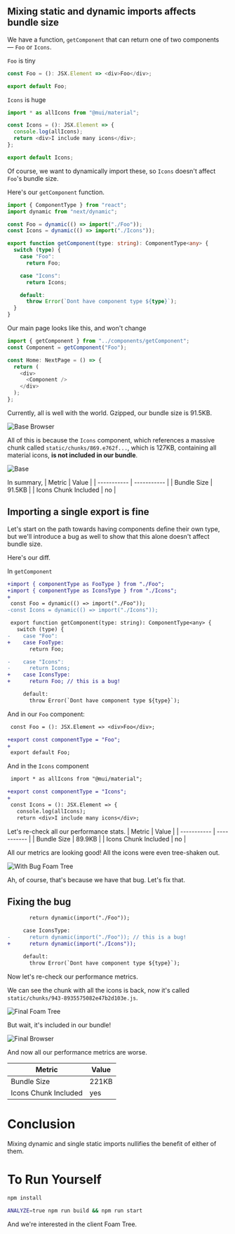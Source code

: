 ## Mixing static and dynamic imports affects bundle size

We have a function, `getComponent` that can return one of two components — `Foo` or `Icons`.

`Foo` is tiny
```typescript
const Foo = (): JSX.Element => <div>Foo</div>;

export default Foo;

```
`Icons` is huge
```typescript
import * as allIcons from "@mui/material";

const Icons = (): JSX.Element => {
  console.log(allIcons);
  return <div>I include many icons</div>;
};

export default Icons;
```

Of course, we want to dynamically import these, so `Icons` doesn't affect `Foo`'s bundle size.

Here's our `getComponent` function.
```typescript
import { ComponentType } from "react";
import dynamic from "next/dynamic";

const Foo = dynamic(() => import("./Foo"));
const Icons = dynamic(() => import("./Icons"));

export function getComponent(type: string): ComponentType<any> {
  switch (type) {
    case "Foo":
      return Foo;

    case "Icons":
      return Icons;

    default:
      throw Error(`Dont have component type ${type}`);
  }
}
```

Our main page looks like this, and won't change
```typescript
import { getComponent } from "../components/getComponent";
const Component = getComponent("Foo");

const Home: NextPage = () => {
  return (
    <div>
      <Component />
    </div>
  );
};
```

Currently, all is well with the world. Gzipped, our bundle size is 91.5KB.

![Base Browser](/demo-images/base-browser.png)

All of this is because the `Icons` component, which references a massive chunk called
`static/chunks/869.e762f...`, which is 127KB, containing all material icons, **is not included in our bundle**.

![Base](/demo-images/base.png)

In summary,
| Metric               | Value       |
| -----------          | ----------- |
| Bundle Size          | 91.5KB      |
| Icons Chunk Included | no          |

## Importing a single export is fine
Let's start on the path towards having components define their own type, but we'll introduce a
bug as well to show that this alone doesn't affect bundle size.

Here's our diff.

In `getComponent`
```diff
+import { componentType as FooType } from "./Foo";
+import { componentType as IconsType } from "./Icons";
+
 const Foo = dynamic(() => import("./Foo"));
-const Icons = dynamic(() => import("./Icons"));

 export function getComponent(type: string): ComponentType<any> {
   switch (type) {
-    case "Foo":
+    case FooType:
       return Foo;

-    case "Icons":
-      return Icons;
+    case IconsType:
+      return Foo; // this is a bug!

     default:
       throw Error(`Dont have component type ${type}`);
```

And in our `Foo` component:
```diff
 const Foo = (): JSX.Element => <div>Foo</div>;

+export const componentType = "Foo";
+
 export default Foo;
```

And in the `Icons` component
```diff
 import * as allIcons from "@mui/material";

+export const componentType = "Icons";
+
 const Icons = (): JSX.Element => {
   console.log(allIcons);
   return <div>I include many icons</div>;
```

Let's re-check all our performance stats.
| Metric               | Value       |
| -----------          | ----------- |
| Bundle Size          | 89.9KB      |
| Icons Chunk Included | no          |

All our metrics are looking good! All the icons were even tree-shaken out.

![With Bug Foam Tree](/demo-images/with-bug-foam-tree.png)

Ah, of course, that's because we have that bug. Let's fix that.

## Fixing the bug

```diff
       return dynamic(import("./Foo"));

     case IconsType:
-      return dynamic(import("./Foo")); // this is a bug!
+      return dynamic(import("./Icons"));

     default:
       throw Error(`Dont have component type ${type}`);
```

Now let's re-check our performance metrics.

We can see the chunk with all the icons is back, now it's called
`static/chunks/943-8935575082e47b2d103e.js`.

![Final Foam Tree](/demo-images/final-foam-tree.png)

But wait, it's included in our bundle!

![Final Browser](/demo-images/final-browser.png)

And now all our performance metrics are worse.

| Metric               | Value       |
| -----------          | ----------- |
| Bundle Size          | 221KB       |
| Icons Chunk Included | yes         |


# Conclusion

Mixing dynamic and single static imports nullifies the benefit of either of them.


# To Run Yourself
```bash
npm install

ANALYZE=true npm run build && npm run start
```

And we're interested in the client Foam Tree.